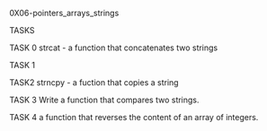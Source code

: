 0X06-pointers_arrays_strings

TASKS

TASK 0
strcat - a function that concatenates two strings

TASK 1


TASK2 
strncpy - a fuction that copies a string

TASK 3
Write a function that compares two strings.

TASK 4
a function that reverses the content of an array of integers.
